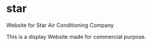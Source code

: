 # star
Website for Star Air Conditioning Company

This is a display Website made for commercial purpose.

